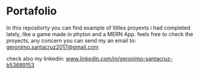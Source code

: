 # Portafolio

In this repositorty you can find example of littles proyexts i had completed lately, like a game made in phyton and a MERN App.
feels free to check the proyects, any concern you can send my an email to: geronimo.santacruz2017@gmail.com

check also my linkedin: www.linkedin.com/in/geronimo-santacruz-b53689153
